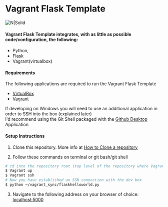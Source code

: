 # Vagrant Flask Template

![N|Solid](http://i.imgur.com/2raGNAE.gif)

#### Vagrant Flask Template integrates, with as little as possible code/configuration, the following:
  - Python, 
  - Flask
  - Vagrant(virtualbox) 

#### Requirements
The following applications are required to run the Vagrant Flask Template
* [VirtualBox](https://www.virtualbox.org/)
* [Vagrant](https://www.vagrantup.com/)

If developing on Windows you will need to use an additional application in order to SSH into the box (explained later)   
I'd recommend using the Git Shell packaged with the [Github Desktop](https://desktop.github.com/) Application

#### Setup Instructions
1) Clone this repository. More info at [How to Clone a repository](https://help.github.com/articles/cloning-a-repository/)

2) Follow these commands on terminal or git bash/git shell
```sh
# cd into the repository root (top level of the repository where Vagrantfile is)
$ Vagrant up
$ Vagrant ssh
# Now you have established an SSH connection with the dev box
$ python ~/vagrant_sync/flaskhelloworld.py
```
3) Navigate to the following address on your browser of choice: [localhost:5000](localhost:5000)
